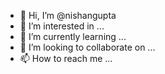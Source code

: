 - 👋 Hi, I’m @nishangupta
- 👀 I’m interested in ...
- 🌱 I’m currently learning ...
- 💞️ I’m looking to collaborate on ...
- 📫 How to reach me ...

<!---
nishangupta/nishangupta is a ✨ special ✨ repository because its `README.md` (this file) appears on your GitHub profile.
You can click the Preview link to take a look at your changes.
--->
